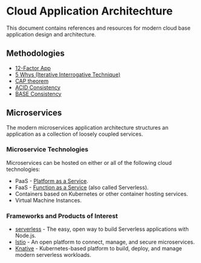 # Cloud Application Architechture

This document contains references and resources for modern cloud base application design and architecture.

## Methodologies

* [12-Factor App](https://12factor.net/)
* [5 Whys (Iterative Interrogative Technique)](https://en.wikipedia.org/wiki/5_Whys)
* [CAP theorem](https://en.wikipedia.org/wiki/CAP_theorem)
* [ACID Consistency](https://en.wikipedia.org/wiki/Consistency_(database_systems))
* [BASE Consistency](https://en.wikipedia.org/wiki/Eventual_consistency)

## Microservices

The modern microservices application architecture structures an application as a collection of loosely coupled services.

### Microservice Technologies

Microservices can be hosted on either or all of the following cloud technologies:

* PaaS - [Platform as a Service](https://en.wikipedia.org/wiki/Platform_as_a_service).
* FaaS - [Function as a Service](https://en.wikipedia.org/wiki/Function_as_a_service) (also called Serverless).
* Containers based on Kubernetes or other container hosting services.
* Virtual Machine Instances.

### Frameworks and Products of Interest

* [serverless](https://serverless.com/framework/) - The easy, open way to build Serverless applications with Node.js. 
* [Istio](https://istio.io/) - An open platform to connect, manage, and secure microservices.
* [Knative](https://github.com/knative/) - Kubernetes-based platform to build, deploy, and manage modern serverless workloads.


